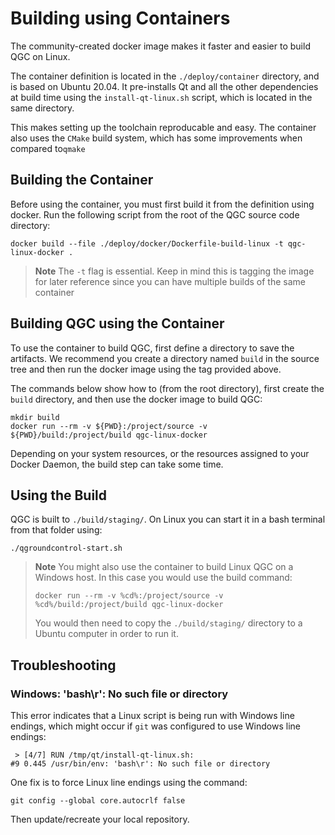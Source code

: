 # Building using Containers

The community-created docker image makes it faster and easier to build QGC on Linux.

The container definition is located in the `./deploy/container` directory, and is based on Ubuntu 20.04.
It pre-installs Qt and all the other dependencies at build time using the `install-qt-linux.sh` script, which is located in the same directory.

This makes setting up the toolchain reproducable and easy.
The container also uses the `CMake` build system, which has some improvements when compared to`qmake`


## Building the Container

Before using the container, you must first build it from the definition using docker.
Run the following script from the root of the QGC source code directory:

```
docker build --file ./deploy/docker/Dockerfile-build-linux -t qgc-linux-docker .
```

> **Note** The `-t` flag is essential.
  Keep in mind this is tagging the image for later reference since you can have multiple builds of the same container

## Building QGC using the Container

To use the container to build QGC, first define a directory to save the artifacts.
We recommend you create a directory named `build` in the source tree and then run the docker image using the tag provided above.

The commands below show how to (from the root directory), first create the `build` directory, and then use the docker image to build QGC:

```
mkdir build
docker run --rm -v ${PWD}:/project/source -v ${PWD}/build:/project/build qgc-linux-docker
```

Depending on your system resources, or the resources assigned to your Docker Daemon, the build step can take some time.

## Using the Build

QGC is built to `./build/staging/`.
On Linux you can start it in a bash terminal from that folder using:

```
./qgroundcontrol-start.sh
```


> **Note** You might also use the container to build Linux QGC on a Windows host.
> In this case you would use the build command:
> ```
> docker run --rm -v %cd%:/project/source -v %cd%/build:/project/build qgc-linux-docker
> ```
> You would then need to copy the `./build/staging/` directory to a Ubuntu computer in order to run it.


## Troubleshooting

### Windows: 'bash\r': No such file or directory

This error indicates that a Linux script is being run with Windows line endings, which might occur if `git` was configured to use Windows line endings:
```
 > [4/7] RUN /tmp/qt/install-qt-linux.sh:
#9 0.445 /usr/bin/env: 'bash\r': No such file or directory
```

One fix is to force Linux line endings using the command:
```
git config --global core.autocrlf false
```
Then update/recreate your local repository.
